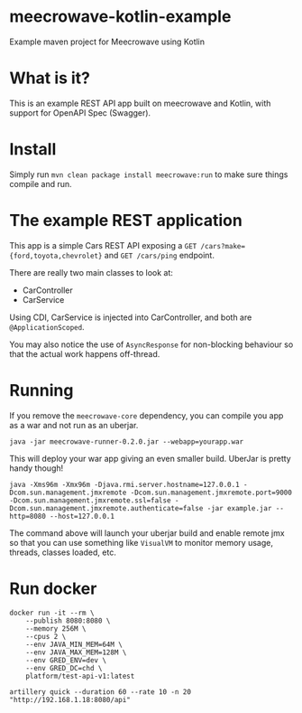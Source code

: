 # meecrowave-kotlin-example

Example maven project for Meecrowave using Kotlin

# What is it?

This is an example REST API app built on meecrowave and Kotlin, with support for OpenAPI Spec (Swagger).

# Install

Simply run `mvn clean package install meecrowave:run` to make sure things compile and run.

# The example REST application

This app is a simple Cars REST API exposing a `GET /cars?make={ford,toyota,chevrolet}` and `GET /cars/ping` endpoint.

There are really two main classes to look at:

- CarController
- CarService

Using CDI, CarService is injected into CarController, and both are `@ApplicationScoped`.

You may also notice the use of `AsyncResponse` for non-blocking behaviour so that the actual work happens off-thread.

# Running

If you remove the `meecrowave-core` dependency, you can compile you app as a war and not run as an uberjar.

`java -jar meecrowave-runner-0.2.0.jar --webapp=yourapp.war`

This will deploy your war app giving an even smaller build. UberJar is pretty handy though!

```
java -Xms96m -Xmx96m -Djava.rmi.server.hostname=127.0.0.1 -Dcom.sun.management.jmxremote -Dcom.sun.management.jmxremote.port=9000 -Dcom.sun.management.jmxremote.ssl=false -Dcom.sun.management.jmxremote.authenticate=false -jar example.jar --http=8080 --host=127.0.0.1
```

The command above will launch your uberjar build and enable remote jmx so that you can use something like `VisualVM` to monitor memory usage, threads, classes loaded, etc.

# Run docker

```
docker run -it --rm \
    --publish 8080:8080 \
    --memory 256M \
    --cpus 2 \
    --env JAVA_MIN_MEM=64M \
    --env JAVA_MAX_MEM=128M \
    --env GRED_ENV=dev \
    --env GRED_DC=chd \
    platform/test-api-v1:latest
```

```
artillery quick --duration 60 --rate 10 -n 20 "http://192.168.1.18:8080/api"
```
